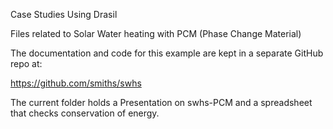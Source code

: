 Case Studies Using Drasil

Files related to Solar Water heating with PCM (Phase Change Material)

The documentation and code for this example are kept in a separate GitHub repo at:

https://github.com/smiths/swhs

The current folder holds a Presentation on swhs-PCM and a spreadsheet that checks conservation of energy.